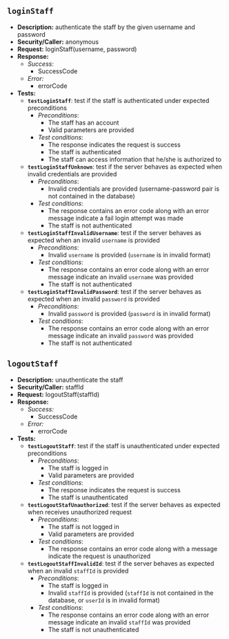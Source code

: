 `loginStaff`
---
- **Description:** authenticate the staff by the given username and password
- **Security/Caller:** anonymous
- **Request:** loginStaff(username, password)
- **Response:**
    + *Success:*
        + SuccessCode
    + *Error:*
        + errorCode
- **Tests:**
    + **`testLoginStaff`**: test if the staff is authenticated under expected preconditions
        + _Preconditions_:
            + The staff has an account
            + Valid parameters are provided
        + _Test conditions_:
            + The response indicates the request is success
            + The staff is authenticated
            + The staff can access information that he/she is authorized to
    + **`testLoginStaffUnknown`**: test if the server behaves as expected when invalid credentials are provided
        + _Preconditions_:
            + Invalid credentials are provided (username-password pair is not contained in the database)
        + _Test conditions_:
            + The response contains an error code along with an error message indicate a fail login attempt was made
            + The staff is not authenticated
    + **`testLoginStaffInvalidUsername`**: test if the server behaves as expected when an invalid `username` is provided
        + _Preconditions_:
            + Invalid `username` is provided (`username` is in invalid format)
        + _Test conditions_:
            + The response contains an error code along with an error message indicate an invalid `username` was provided
            + The staff is not authenticated
    + **`testLoginStaffInvalidPassword`**: test if the server behaves as expected when an invalid `password` is provided
        + _Preconditions_:
            + Invalid `password` is provided (`password` is in invalid format)
        + _Test conditions_:
            + The response contains an error code along with an error message indicate an invalid `password` was provided
            + The staff is not authenticated

`logoutStaff`
---
- **Description:** unauthenticate the staff
- **Security/Caller:** staffId
- **Request:** logoutStaff(staffId)
- **Response:**
    + *Success:*
        + SuccessCode
    + *Error:*
        + errorCode
- **Tests:**
    + **`testLogoutStaff`**: test if the staff is unauthenticated under expected preconditions
        + _Preconditions_:
            + The staff is logged in
            + Valid parameters are provided
        + _Test conditions_:
            + The response indicates the request is success
            + The staff is unauthenticated
    + **`testLogoutStafUnauthorized`**: test if the server behaves as expected when receives unauthorized request
        + _Preconditions_:
            + The staff is not logged in
            + Valid parameters are provided
        + _Test conditions_:
            + The response contains an error code along with a message indicate the request is unauthorized
    + **`testLogoutStaffInvalidId`**: test if the server behaves as expected when an invalid `staffId` is provided
        + _Preconditions_:
            + The staff is logged in
            + Invalid `staffId` is provided (`staffId` is not contained in the database, or `userId` is in invalid format)
        + _Test conditions_:
            + The response contains an error code along with an error message indicate an invalid `staffId` was provided
            + The staff is not unauthenticated
